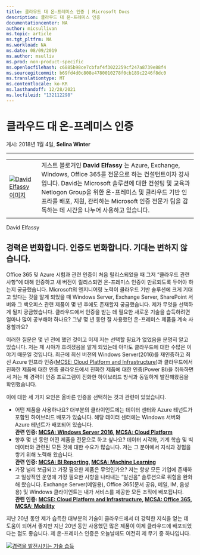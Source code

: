 ```yaml
---
title: 클라우드 대 온-프레미스 인증 | Microsoft Docs
description: 클라우드 대 온-프레미스 인증
documentationcenter: NA
author: micsullivan
ms.topic: article
ms.tgt_pltfrm: NA
ms.workload: NA
ms.date: 08/09/2019
ms.author: msulliv
ms.prod: non-product-specific
ms.openlocfilehash: c6885b98ce7cbfaf4f3022259cf247a8739e88f4
ms.sourcegitcommit: b69fd4d0c808e4780010278f0cb189c2246f8dc0
ms.translationtype: MT
ms.contentlocale: ko-KR
ms.lasthandoff: 12/28/2021
ms.locfileid: "132112298"
---
```

# <a name="cloud-vs-on-premises-certification"></a>클라우드 대 온-프레미스 인증

게시: 2018년 1월 4일, **Selina Winter**

___

| | |
| --- | --- |
| [![David Elfassy 이미지](images/david-elfassy.jpg)](images/david-elfassy.jpg) | 게스트 블로거인 **David Elfassy** 는 Azure, Exchange, Windows, Office 365를 전문으로 하는 컨설턴트이자 강사입니다. David는 Microsoft 솔루션에 대한 컨설팅 및 교육과 Netlogon Group을 위한 온-프레미스 및 클라우드 기반 인프라를 배포, 지원, 관리하는 Microsoft 인증 전문가 팀을 감독하는 데 시간을 나누어 사용하고 있습니다. |
| | |

David Elfassy

## <a name="careers-change-certifications-change-expectations-dont"></a>경력은 변화합니다. 인증도 변화합니다. 기대는 변하지 않습니다.

Office 365 및 Azure 시험과 관련 인증이 처음 릴리스되었을 때 그저 “클라우드 관련 사항”에 대해 인증하고 새 버전이 릴리스되면 온-프레미스 인증이 만료되도록 두어야 하는지 궁금했습니다. Microsoft의 엔지니어링 노력이 클라우드 기반 솔루션에 크게 기대고 있다는 것을 알게 되었을 때 Windows Server, Exchange Server, SharePoint 서버와 그 백오피스 관련 제품이 몇 년 후에도 존재할지 궁금했습니다. 제가 무엇을 선택하게 될지 궁금했습니다. 클라우드에서 인증을 받는 데 필요한 새로운 기술을 습득하려면 얼마나 많이 공부해야 하나요? 그냥 몇 년 동안 잘 사용했던 온-프레미스 제품을 계속 사용할까요?

이러한 질문은 몇 년 전에 했던 것이고 이제 저는 선택할 필요가 없었음을 분명히 알고 있습니다. 저는 제 시야가 흐려졌음을 알게 되었는데 아마도 클라우드에 대한 수많은 이야기 때문일 것입니다. 최근에 최신 버전의 Windows Server(2016)를 재인증하고 최신 Azure 인프라 인증([MCSE: Cloud Platform and Infrastructure](https://www.microsoft.com/learning/mcse-cloud-platform-infrastructure.aspx))과 클라우드에서 진화한 제품에 대한 인증 클라우드에서 진화한 제품에 대한 인증(Power BI)을 취득하면서 저는 제 경력이 인증 프로그램이 진화한 하이브리드 방식과 동일하게 발전해왔음을 확인했습니다.

이에 대한 세 가지 요인은 올바른 인증을 선택하는 것과 관련이 있었습니다.

- 어떤 제품을 사용하나요? 대부분의 클라이언트에는 데이터 센터와 Azure 테넌트가 포함된 하이브리드 배포가 있습니다. 해당 데이터 센터에는 Windows 서버와 Azure 테넌트가 배포되어 있습니다.  
**관련 인증: [MCSA: Windows Server 2016](https://www.microsoft.com/learning/mcsa-windows-server-2016-certification.aspx), [MCSA: Cloud Platform](https://www.microsoft.com/learning/mcsa-cloud-platform-certification.aspx)**
- 향후 몇 년 동안 어떤 제품을 전문으로 하고 싶나요? 데이터 시각화, 기계 학습 및 빅 데이터와 관련된 모든 것에 대한 수요가 많습니다. 저는 그 분야에서 지식과 경험을 쌓기 위해 노력해 왔습니다.  
**관련 인증: [MCSA: BI Reporting](https://www.microsoft.com/learning/mcsa-bi-reporting.aspx), [MCSA: Machine Learning](https://www.microsoft.com/learning/mcsa-machine-learning.aspx)**
- 가장 널리 보급되고 가장 필요한 제품은 무엇인가요? 저는 항상 모든 기업에 존재하고 일상적인 운영에 가장 필요한 사항을 나타내는 “발신음” 솔루션으로 위험을 완화해 왔습니다. Exchange Server(메일용), Office 365(문서 공유, 메일, IM, 음성용) 및 Windows 클라이언트는 내가 서비스를 제공한 모든 조직에 배포됩니다.  
**관련 인증: [MCSE: Cloud Platform and Infrastructure](https://www.microsoft.com/learning/mcse-cloud-platform-infrastructure.aspx), [MCSA: Office 365](https://www.microsoft.com/learning/mcsa-office365-certification.aspx), [MCSA: Mobility](https://www.microsoft.com/learning/mcse-mobility-certification.aspx)**  

지난 20년 동안 제가 습득한 대부분의 기술이 클라우드에서 더 강력한 지식을 얻는 데 도움이 되어서 좋지만 지난 20년 동안 사용했던 많은 제품이 이제 클라우드에 배포되었다는 점도 좋습니다. 제 온-프레미스 인증은 오늘날에도 여전히 제 무기 중 하나입니다.

[![경력을 발전시키는 기술 습득](images/microsoft-certified-banner.png)](https://www.microsoft.com/learning/azure-training-certification.aspx?WT.icid=mva_bnr_lexawareness_usen_asi_rightrail_oct2017)
